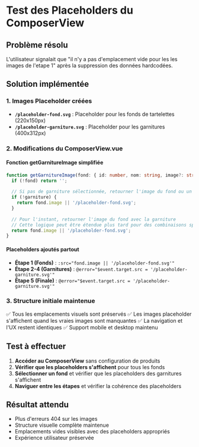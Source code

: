 # Test des Placeholders du ComposerView

## Problème résolu
L'utilisateur signalait que "il n'y a pas d'emplacement vide pour les les images de l'etape 1" après la suppression des données hardcodées.

## Solution implémentée

### 1. Images Placeholder créées
- **`/placeholder-fond.svg`** : Placeholder pour les fonds de tartelettes (220x150px)
- **`/placeholder-garniture.svg`** : Placeholder pour les garnitures (400x312px)

### 2. Modifications du ComposerView.vue

#### Fonction getGarnitureImage simplifiée
```typescript
function getGarnitureImage(fond: { id: number, nom: string, image?: string } | null, garniture: { id: number, nom: string } | null) {
  if (!fond) return '';
  
  // Si pas de garniture sélectionnée, retourner l'image du fond ou un placeholder
  if (!garniture) {
    return fond.image || '/placeholder-fond.svg';
  }
  
  // Pour l'instant, retourner l'image du fond avec la garniture
  // Cette logique peut être étendue plus tard pour des combinaisons spécifiques
  return fond.image || '/placeholder-fond.svg';
}
```

#### Placeholders ajoutés partout
- **Étape 1 (Fonds)** : `:src="fond.image || '/placeholder-fond.svg'"`
- **Étape 2-4 (Garnitures)** : `@error="$event.target.src = '/placeholder-garniture.svg'"`
- **Étape 5 (Finale)** : `@error="$event.target.src = '/placeholder-garniture.svg'"`

### 3. Structure initiale maintenue
✅ Tous les emplacements visuels sont préservés
✅ Les images placeholder s'affichent quand les vraies images sont manquantes
✅ La navigation et l'UX restent identiques
✅ Support mobile et desktop maintenu

## Test à effectuer

1. **Accéder au ComposerView** sans configuration de produits
2. **Vérifier que les placeholders s'affichent** pour tous les fonds
3. **Sélectionner un fond** et vérifier que les placeholders des garnitures s'affichent
4. **Naviguer entre les étapes** et vérifier la cohérence des placeholders

## Résultat attendu
- Plus d'erreurs 404 sur les images
- Structure visuelle complète maintenue
- Emplacements vides visibles avec des placeholders appropriés
- Expérience utilisateur préservée
